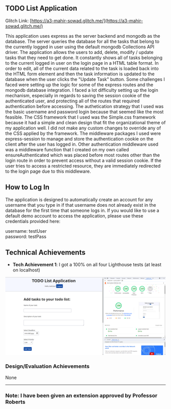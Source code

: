 ## TODO List Application

Glitch Link: [https://a3-mahir-sowad.glitch.me/](https://a3-mahir-sowad.glitch.me/)

This application uses express as the server backend and mongodb as the database. The server queries the database for all the tasks that belong to the currently logged in user using the default mongodb Collections API driver. The application allows the users to add, delete, modify / update tasks that they need to get done. It constantly shows all of tasks belonging to the current logged in user on the login page in a HTML table format. In order to edit, all of the current data related to the task is loaded back into the HTML form element and then the task information is updated to the database when the user clicks the "Update Task" button. Some challenges I faced were setting up the logic for some of the express routes and the mongodb database integration. I faced a lot difficulty setting up the login mechanism, especially in regards to saving the session cookie of the authenticated user, and protecting all of the routes that required authentication before accessing. The authetication strategy that I used was the basic username and password login because that seemed like the most feasible. The CSS framework that I used was the Simple.css framework because it had a simple and clean design that fit the organizational theme of my application well. I did not make any custom changes to override any of the CSS applied by the framework. The middleware packages I used were express-session to manage and store the authentication cookie on the client after the user has logged in. Other authentication middleware used was a middleware function that I created on my own called ensureAuthenticated which was placed before most routes other than the login route in order to prevent access without a valid session cookie. If the user tries to access a restricted resource, they are immediately redirected to the login page due to this middleware.

## How to Log In

The application is designed to automatically create an account for any username that you type in if that username does not already exist in the database for the first time that someone logs in. If you would like to use a default demo account to access the application, please use these credentials provided here:

username: testUser  
password: testPass

## Technical Achievements

- **Tech Achievement 1**: I got a 100% on all four Lighthouse tests (at least on localhost)

![Lighthouse test results](LighthouseTestsAll100.png "Lighthouse tests results")

### Design/Evaluation Achievements

None

---

### Note: I have been given an extension approved by Professor Roberts
